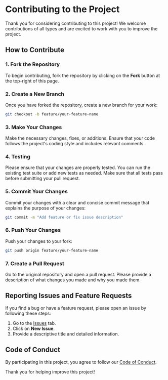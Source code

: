 # Contributing to the Project

Thank you for considering contributing to this project! We welcome contributions of all types and are excited to work with you to improve the project.

## How to Contribute

### 1. Fork the Repository
To begin contributing, fork the repository by clicking on the **Fork** button at the top-right of this page.

### 2. Create a New Branch
Once you have forked the repository, create a new branch for your work:
```bash
git checkout -b feature/your-feature-name
```

### 3. Make Your Changes
Make the necessary changes, fixes, or additions. Ensure that your code follows the project's coding style and includes relevant comments.

### 4. Testing
Please ensure that your changes are properly tested. You can run the existing test suite or add new tests as needed. Make sure that all tests pass before submitting your pull request.

### 5. Commit Your Changes
Commit your changes with a clear and concise commit message that explains the purpose of your changes:
```bash
git commit -m "Add feature or fix issue description"
```

### 6. Push Your Changes
Push your changes to your fork:
```bash
git push origin feature/your-feature-name
```

### 7. Create a Pull Request
Go to the original repository and open a pull request. Please provide a description of what changes you made and why you made them.

## Reporting Issues and Feature Requests

If you find a bug or have a feature request, please open an issue by following these steps:

1. Go to the [Issues](https://github.com/KrishnaKV2004/Machine-Learning/issues) tab.
2. Click on **New Issue**.
3. Provide a descriptive title and detailed information.

## Code of Conduct

By participating in this project, you agree to follow our [Code of Conduct](CODE_OF_CONDUCT.md).

Thank you for helping improve this project!
